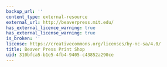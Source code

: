 ```yaml
---
backup_url: ''
content_type: external-resource
external_url: http://beaverpress.mit.edu/
has_external_licence_warning: true
has_external_license_warning: true
is_broken: ''
license: https://creativecommons.org/licenses/by-nc-sa/4.0/
title: Beaver Press Print Shop
uid: 310bfca5-b1e5-4fb4-9405-c43852a290ce
---
```

